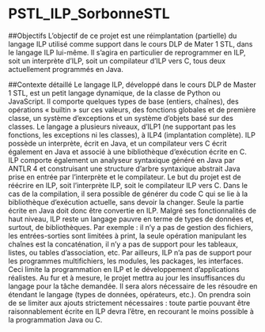 # PSTL_ILP_SorbonneSTL

##Objectifs
L’objectif de ce projet est une réimplantation (partielle) du langage ILP utilisé comme support dans le
cours DLP de Mater 1 STL, dans le langage ILP lui-même. Il s’agira en particulier de reprogrammer en ILP,
soit un interprète d’ILP, soit un compilateur d’ILP vers C, tous deux actuellement programmés en Java.

##Contexte détaillé
Le langage ILP, développé dans le cours DLP de Master 1 STL, est un petit langage dynamique, de la
classe de Python ou JavaScript. Il comporte quelques types de base (entiers, chaînes), des opérations « builtin » sur ces valeurs, des fonctions globales et de première classe, un système d’exceptions et un système
d’objets basé sur des classes. Le langage a plusieurs niveaux, d’ILP1 (ne supportant pas les fonctions, les
exceptions ni les classes), à ILP4 (implantation complète). ILP possède un interprète, écrit en Java, et
un compilateur vers C écrit également en Java et associé à une bibliothèque d’exécution écrite en C. ILP
comporte également un analyseur syntaxique généré en Java par ANTLR 4 et construisant une structure
d’arbre syntaxique abstrait Java prise en entrée par l’interprète et le compilateur.
Le but du projet est de réécrire en ILP, soit l’interprète ILP, soit le compilateur ILP vers C. Dans le cas
de la compilation, il sera possible de générer du code C qui se lie à la bibliothèque d’exécution actuelle, sans
devoir la changer. Seule la partie écrite en Java doit donc être convertie en ILP.
Malgré ses fonctionnalités de haut niveau, ILP reste un langage pauvre en terme de types de données et,
surtout, de bibliothèques. Par exemple : il n’y a pas de gestion des fichiers, les entrées-sorties sont limitées
à print, la seule opération manipulant les chaînes est la concaténation, il n’y a pas de support pour les
tableaux, listes, ou tables d’association, etc. Par ailleurs, ILP n’a pas de support pour les programmes multifichiers, les modules, les packages, les interfaces. Ceci limite la programmation en ILP et le développement
d’applications réalistes.
Au fur et à mesure, le projet mettra au jour les insuffisances du langage pour la tâche demandée. Il sera
alors nécessaire de les résoudre en étendant le langage (types de données, opérateurs, etc.). On prendra soin
de se limiter aux ajouts strictement nécessaires : toute partie pouvant être raisonnablement écrite en ILP
devra l’être, en recourant le moins possible à la programmation Java ou C.
